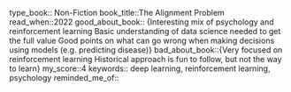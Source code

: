 type_book:: Non-Fiction
book_title::The Alignment Problem 
read_when::2022
good_about_book:: {Interesting mix of psychology and reinforcement learning
Basic understanding of data science needed to get the full value
Good points on what can go wrong when making decisions using models (e.g. predicting disease)}
bad_about_book::{Very focused on reinforcement learning 
Historical approach is fun to follow, but not the way to learn}
my_score::4
keywords:: deep learning, reinforcement learning, psychology
reminded_me_of::